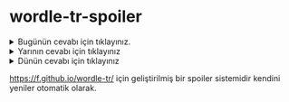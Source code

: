 # wordle-tr-spoiler

<details>
  <summary>Bugünün cevabı için tıklayınız.</summary>
  <br>
    <b> muzip </b>
</details>

<details>
  <summary>Yarının cevabı için tıklayınız</summary>
  <br>
   <b> akort </b>
</details>

<details>
  <summary>Dünün cevabı için tıklayınız </summary>
  <br>
  <b> yavan </b>
</details>

https://f.github.io/wordle-tr/ için geliştirilmiş bir spoiler sistemidir kendini yeniler otomatik olarak.


